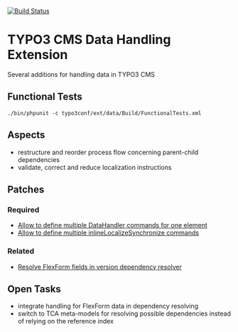 [![Build Status](https://travis-ci.org/ohader/data.svg?branch=master)](https://travis-ci.org/ohader/data)

# TYPO3 CMS Data Handling Extension

Several additions for handling data in TYPO3 CMS

## Functional Tests

```
./bin/phpunit -c typo3conf/ext/data/Build/FunctionalTests.xml
```

## Aspects

* restructure and reorder process flow concerning parent-child dependencies
* validate, correct and reduce localization instructions

## Patches

### Required

* [Allow to define multiple DataHandler commands for one element](https://review.typo3.org/#/q/I473ea0de3789d77cb913ad64a26a666ab73c2a52,n,z)
* [Allow to define multiple inlineLocalizeSynchronize commands](https://review.typo3.org/#/q/Ic7e1293a44047bfd69017e240dd8563a1dffa423,n,z)

### Related

* [Resolve FlexForm fields in version dependency resolver](https://review.typo3.org/#/c/44202/ "Forge #70921")

## Open Tasks

* integrate handling for FlexForm data in dependency resolving
* switch to TCA meta-models for resolving possible dependencies instead of relying on the reference index
